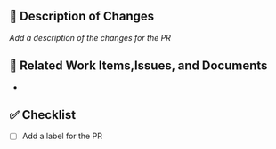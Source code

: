 ## :page_facing_up: Description of Changes
_Add a description of the changes for the PR_

## :link: Related Work Items,Issues, and Documents
-

## :white_check_mark: Checklist
- [ ] Add a label for the PR



<!-- 
JUST FOR REFERNCE WILL NOT SHOW IN PR BUT CAN BE REMOVED
For Azure DevOps Work Items use this format: Fixes AB#123
https://docs.microsoft.com/en-us/azure/devops/boards/github/link-to-from-github?view=azure-devops

For GitHub Issues use this format link issue numbers: Fixes #123
https://docs.github.com/en/free-pro-team@latest/github/managing-your-work-on-github/linking-a-pull-request-to-an-issue#linking-a-pull-request-to-an-issue-using-a-keyword

For Grand Avenue Documents add a link to the document using the following format: [Document Name](Link to the document)
-->

